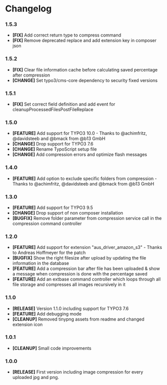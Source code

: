 # Changelog

### 1.5.3
* **[FIX]** Add correct return type to compress command
* **[FIX]** Remove deprecated replace and add extension key in composer json

### 1.5.2
* **[FIX]** Clear file information cache before calculating saved percentage after compression
* **[CHANGE]** Set typo3/cms-core dependency to security fixed versions

### 1.5.1
* **[FIX]** Set correct field definition and add event for cleanupProcessedFilesPostFileReplace

### 1.5.0
* **[FEATURE]** Add support for TYPO3 10.0 - Thanks to @achimfritz, @davidsteeb and @bmack from @b13 GmbH
* **[CHANGE]** Drop support for TYPO3 7.6
* **[CHANGE]** Rename TypoScript setup file
* **[CHANGE]** Add compression errors and optimize flash messages

### 1.4.0
* **[FEATURE]** Add option to exclude specific folders from compression - Thanks to @achimfritz, @davidsteeb and @bmack from @b13 GmbH

### 1.3.0
* **[FEATURE]** Add support for TYPO3 9.5
* **[CHANGE]** Drop support of non composer installation
* **[BUGFIX]** Remove folder parameter from compression service call in the compression command controller

### 1.2.0
* **[FEATURE]** Add support for extension "aus_driver_amazon_s3" - Thanks to Andreas Hoffmeyer for the patch
* **[BUGFIX]** Show the right filesize after upload by updating the file information in the database
* **[FEATURE]** Add a compression bar after file has been uploaded & show a message when compression is done with the percentage saved
* **[FEATURE]** Add an extbase command controller which loops through all file storage and compresses all images recursively in it

### 1.1.0
* **[RELEASE]** Version 1.1.0 including support for TYPO3 7.6
* **[FEATURE]** Add debugging mode
* **[CLEANUP]** Removed tinypng assets from readme and changed extension icon

### 1.0.1
* **[CLEANUP]** Small code improvements

### 1.0.0
* **[RELEASE]** First version including image compression for every uploaded jpg and png.
